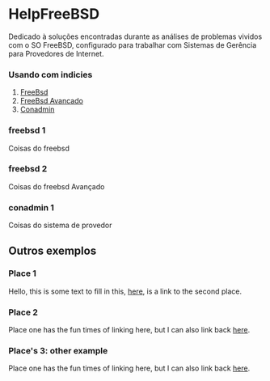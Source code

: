 # HelpFreeBSD
Dedicado à soluções encontradas durante as análises de problemas vividos com o SO FreeBSD, configurado para trabalhar com Sistemas de Gerência para Provedores de Internet.


### Usando com indicies

1. [FreeBsd](#freebsd-1)
1. [FreeBsd Avancado](#freebsd-2)
2. [Conadmin](#conadmin-1)



### freebsd 1

Coisas do freebsd

### freebsd 2

Coisas do freebsd Avançado

### conadmin 1

Coisas do sistema de provedor


## Outros exemplos

### Place 1

Hello, this is some text to fill in this, [here](#place-2), is a link to the second place.

### Place 2

Place one has the fun times of linking here, but I can also link back [here](#place-1).

### Place's 3: other example

Place one has the fun times of linking here, but I can also link back [here](#places-3-other-example).

